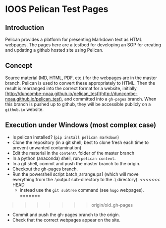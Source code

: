 # IOOS Pelican Test Pages

##  Introduction

Pelican provides a platform for presenting Markdown text as HTML webpages.
The pages here are a testbed for developing an SOP for creating and updating a
github hosted site using Pelican.

## Concept

Source material (MD, HTML, PDF, etc.) for the webpages are in the master
branch. Pelican is used to convert these appropriately to HTML. Then the
result is rearranged into the correct format for a website, initially
[http://duncombe-noaa.github.io/pelican_test](http://duncombe-noaa.github.io/pelican_test),
and committed into a `gh-pages` branch. When this branch is pushed up to
github, they will be accessible publicly on a `github.io` website. 

## Execution under Windows (most complex case)


- Is pelican installed? (`pip install pelican markdown`)
- Clone the repository (in a git shell; best to clone fresh each time to prevent unwanted contamination)
- Edit the material in the `content\` folder of the master branch 
- In a python (anaconda) shell, run  `pelican content`.
- In a git shell, commit and push the master branch to the origin.
- Checkout the gh-pages branch.
- Run the powershell script batch_arrange.ps1 (which will move everything from the .\output sub-directory to the .\ directory).
<<<<<<< HEAD
	- instead use the `git subtree`  command (see `hugo` webpages).
=======
>>>>>>> origin/old_gh-pages
- Commit and push the gh-pages branch to the origin.
- Check that the correct webpages appear on the site.

## 
